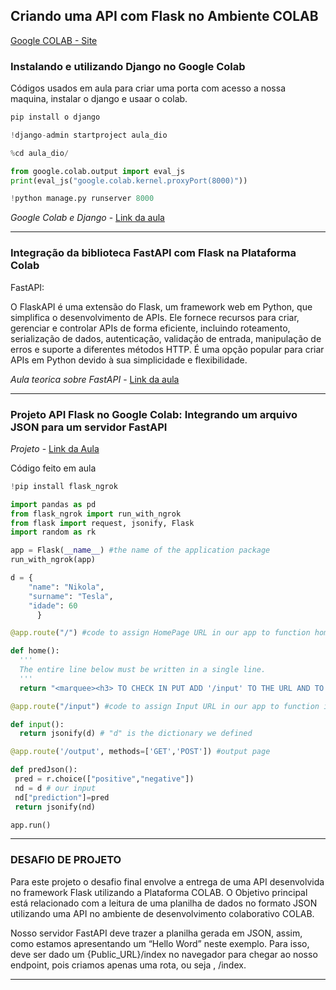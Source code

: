 ## Criando uma API com Flask no Ambiente COLAB

[Google COLAB - Site](https://colab.research.google.com)


### Instalando e utilizando Django no Google Colab

Códigos usados em aula para criar uma porta com acesso a nossa maquina, instalar o django e usaar o colab.

~~~py
pip install o django

!django-admin startproject aula_dio

%cd aula_dio/

from google.colab.output import eval_js
print(eval_js("google.colab.kernel.proxyPort(8000)"))

!python manage.py runserver 8000
~~~

*Google Colab e Django* - [Link da aula](https://colab.research.google.com/drive/1LdczuS0VO8bEQBxkc4F31Ow1GSp6_Uyj)


---

### Integração da biblioteca FastAPI com Flask na Plataforma Colab

FastAPI:

O FlaskAPI é uma extensão do Flask, um framework web em Python, que simplifica o desenvolvimento de APIs. Ele fornece recursos para criar, gerenciar e controlar APIs de forma eficiente, incluindo roteamento, serialização de dados, autenticação, validação de entrada, manipulação de erros e suporte a diferentes métodos HTTP. É uma opção popular para criar APIs em Python devido à sua simplicidade e flexibilidade.

*Aula teorica sobre FastAPI* - [Link da aula](https://colab.research.google.com/drive/1eJLK11jRcHJdVB0-K0eHxgI73NdFxyW3)

---

### Projeto API Flask no Google Colab: Integrando um arquivo JSON para um servidor FastAPI

*Projeto* - [Link da Aula](https://colab.research.google.com/drive/1g2hsz6uy753AJlSORImhYu_stt69twsP)

Código feito em aula

~~~py
!pip install flask_ngrok

import pandas as pd
from flask_ngrok import run_with_ngrok
from flask import request, jsonify, Flask
import random as rk

app = Flask(__name__) #the name of the application package
run_with_ngrok(app) 

d = {
    "name": "Nikola", 
    "surname": "Tesla", 
    "idade": 60
      }

@app.route("/") #code to assign HomePage URL in our app to function home.

def home():
  '''
  The entire line below must be written in a single line.
  '''
  return "<marquee><h3> TO CHECK IN PUT ADD '/input' TO THE URL AND TO CHECK OUT PUT ADD '/output' TO THE URL.</h3></marquee>"

@app.route("/input") #code to assign Input URL in our app to function input.

def input():
  return jsonify(d) # "d" is the dictionary we defined

@app.route('/output', methods=['GET','POST']) #output page

def predJson():
 pred = r.choice(["positive","negative"])
 nd = d # our input
 nd["prediction"]=pred
 return jsonify(nd)

app.run()

~~~

---

### DESAFIO DE PROJETO

Para este projeto o desafio final envolve a entrega de uma API desenvolvida no framework Flask utilizando a Plataforma COLAB. O Objetivo principal está relacionado com a leitura de uma planilha de dados no formato JSON utilizando uma API no ambiente de desenvolvimento colaborativo COLAB.

Nosso servidor FastAPI deve trazer a planilha gerada em JSON, assim, como estamos apresentando um “Hello Word” neste exemplo. Para isso, deve ser dado um {Public_URL}/index no navegador para chegar ao nosso endpoint, pois criamos apenas uma rota, ou seja , /index.

---